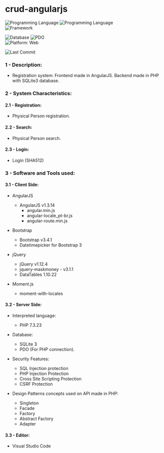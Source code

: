 # crud-angularjs

![Programming Language](https://img.shields.io/badge/PHP-lavender?style=flat&logo=php&logoColor=white) ![Programming Language](https://img.shields.io/badge/JavaScript-yellow?style=flat&logo=javascript&logoColor=white)  
![Framework](https://img.shields.io/badge/AngularJS-darkred?style=flat&logo=angular&logoColor=white)

![Database](https://img.shields.io/badge/SQLite-blue?logo=sqlite&logoColor=white) ![PDO](https://img.shields.io/badge/PDO-777BB4?logo=php&logoColor=white)   
![Platform: Web](https://img.shields.io/badge/Platform-Web-blue?logo=google-chrome)

![Last Commit](https://img.shields.io/github/last-commit/ander1code/crud-angularjs-php?color=yellow&logo=github) 


### 1 - Description:
- Registration system: Frontend made in AngularJS. Backend made in PHP with SQLite3 database.

### 2 - System Characteristics:
#### 2.1 - Registration:
- Physical Person registration.
#### 2.2 - Search:
- Physical Person search.
#### 2.3 - Login:
- Login (SHA512)

### 3 - Software and Tools used:
#### 3.1 - Client Side: 
- AngularJS 
	- AngularJS v1.3.14
		- angular.min.js
		- angular-locale_pt-br.js
		- angular-route.min.js
    
- Bootstrap
	- Bootstrap v3.4.1
	- Datetimepicker for Bootstrap 3
  
- jQuery
	- jQuery v1.12.4 
	- jquery-maskmoney - v3.1.1
	- DataTables 1.10.22
  
- Moment.js
	- moment-with-locales

#### 3.2 - Server Side:  
- Interpreted language:
	- PHP 7.3.23
  
- Database:
	- SQLite 3 
	- PDO (For PHP connection).
  
- Security Features:
	- SQL Injection protection
	- PHP Injection Protection 
	- Cross Site Scripting Protection 
	- CSRF Protection 
  
- Design Patterns concepts used on API made in PHP:
	- Singleton
	- Facade
	- Factory
	- Abstract Factory
	- Adapter
  
#### 3.3 - Editor: 
- Visual Studio Code
